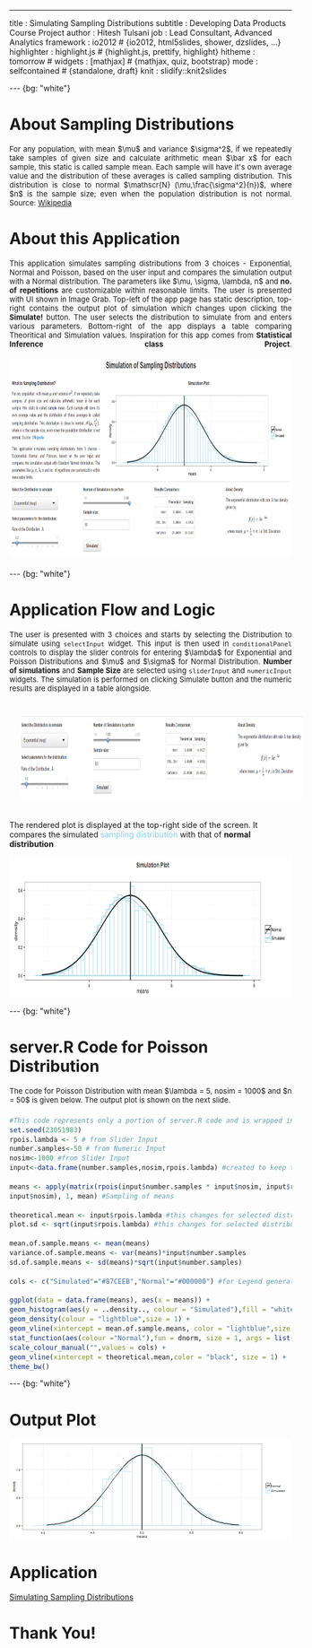 ---
title       : Simulating Sampling Distributions
subtitle    : Developing Data Products Course Project
author      : Hitesh Tulsani
job         : Lead Consultant, Advanced Analytics
framework   : io2012   # {io2012, html5slides, shower, dzslides, ...}
highlighter : highlight.js  # {highlight.js, prettify, highlight}
hitheme     : tomorrow      # 
widgets     : [mathjax]            # {mathjax, quiz, bootstrap}
mode        : selfcontained # {standalone, draft}
knit        : slidify::knit2slides

--- {bg: "white"}

# About Sampling Distributions

<p style="text-align:justify; font-size:13px; margin:0px 0 20px 0"> For any population, with mean $\mu$ and variance $\sigma^2$, if we repeatedly take samples of given size and calculate arithmetic mean $\bar x$ for each sample, this static is called sample mean. Each sample will have it's own average value and the distribution of these averages is called sampling distribution. This distribution is close to normal $\mathscr{N} (\mu,\frac{\sigma^2}{n})$, where $n$ is the sample size; even when the population distribution is not normal. Source: <a href="http://en.wikipedia.org/wiki/Sampling_distribution">Wikipedia</a></p>

# About this Application

<p style="text-align:justify; font-size:13px; margin:10px 0 20px 0"> This application simulates sampling distributions from 3 choices - Exponential, Normal and Poisson, based on the user input and compares the simulation output with a Normal distribution. The parameters like $\mu, \sigma, \lambda, n$ and <strong>no. of repetitions</strong> are customizable within reasonable limits. The user is presented with UI shown in Image Grab. Top-left of the app page has static description, top-right contains the output plot of simulation which changes upon clicking the <strong>Simulate!</strong> button. The user selects the distribution to simulate from and enters various parameters. Bottom-right of the app displays a table comparing Theoritical and Simulation values. Inspiration for this app comes from <strong>Statistical Inference class Project</strong>.
<img style="margin: 20px 0px 0px 0px" class=center  src=./assets/img/ui.png height=350></img>
</p>


--- {bg: "white"}


# Application Flow and Logic

<p style="text-align:justify; font-size:13px; margin:10px 0 20px 0"> The user is presented with 3 choices and starts by selecting the Distribution to simulate using <code>selectInput</code> widget. This input is then used in <code>conditionalPanel</code> controls to display the slider controls for entering $\lambda$ for Exponential and Poisson Distributions and $\mu$ and $\sigma$ for Normal Distribution. <strong>Number of simulations</strong> and <strong>Sample Size</strong> are selected using <code>sliderInput</code> and <code>numericInput</code> widgets. The simulation is performed on clicking Simulate button and the numeric results are displayed in a table alongside. 

<img style="margin: 20px 20px 20px 20px" class=center src=./assets/img/inputs.png height=150></img> 

The rendered plot is displayed at the top-right side of the screen. It compares the simulated <span style="color: #87CEEB">sampling distribution</span> with that of <strong>normal distribution </strong> 

<img class=center src=./assets/img/plot.png height=250></img>

</p>



--- {bg: "white"}
# server.R Code for Poisson Distribution

<p style="text-align:justify; font-size:13px; margin:10px 0 20px 0"> 
The code for Poisson Distribution with mean $\lambda = 5, nosim = 1000$ and $n = 50$ is given below. The output plot is shown on the next slide.</p>


```r
#This code represents only a portion of server.R code and is wrapped in renderPlot function
set.seed(23051983)
rpois.lambda <- 5 # from Slider Input
number.samples<-50 # from Numeric Input
nosim<-1000 #from Slider Input
input<-data.frame(number.samples,nosim,rpois.lambda) #created to keep the code intact

means <- apply(matrix(rpois(input$number.samples * input$nosim, input$rpois.lambda),
input$nosim), 1, mean) #Sampling of means

theoretical.mean <- input$rpois.lambda #this changes for selected distribution
plot.sd <- sqrt(input$rpois.lambda) #this changes for selected distribution

mean.of.sample.means <- mean(means)
variance.of.sample.means <- var(means)*input$number.samples
sd.of.sample.means <- sd(means)*sqrt(input$number.samples)

cols <- c("Simulated"="#87CEEB","Normal"="#000000") #for Legend generation

ggplot(data = data.frame(means), aes(x = means)) +
geom_histogram(aes(y = ..density.., colour = "Simulated"),fill = "white",binwidth=0.1) +
geom_density(colour = "lightblue",size = 1) +
geom_vline(xintercept = mean.of.sample.means, color = "lightblue",size = 1.5) +
stat_function(aes(colour ="Normal"),fun = dnorm, size = 1, args = list(mean = theoretical.mean,sd =   (plot.sd/sqrt(input$number.samples)))) +
scale_colour_manual("",values = cols) +
geom_vline(xintercept = theoretical.mean,color = "black", size = 1) +
theme_bw()
```


--- {bg: "white"}
# Output Plot

<img src="assets/fig/unnamed-chunk-2-1.png" title="plot of chunk unnamed-chunk-2" alt="plot of chunk unnamed-chunk-2" style="display: block; margin: auto;" />

# Application

[Simulating Sampling Distributions](http://hiteshtulsani.shinyapps.io/Simulating-Sampling-Distributions)

# Thank You!

